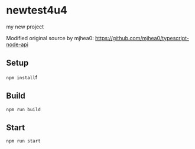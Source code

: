 # newtest4u4

my new project

Modified original source by mjhea0: https://github.com/mjhea0/typescript-node-api

## Setup

`npm install`f

## Build

`npm run build`

## Start

`npm run start`
